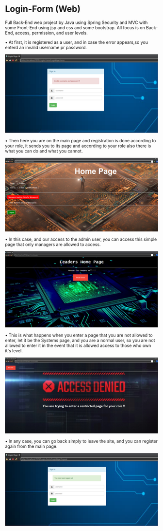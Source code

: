 # Login-Form (Web)
Full Back-End web project by Java using Spring Security and MVC with some Front-End using jsp and css and some bootstrap.
All focus is on Back-End, access, permission, and user levels.

• At first, it is registered as a user, and in case the error appears,so you enterd an invalid username pr password.

![Login Page](https://github.com/Henry-Azer/Login-Form/blob/master/src/main/resources/Images/Invalid%20User.png?raw=true)

• Then here you are on the main page and registration is done according to your role,
it sends you to its page and according to your role also there is what you can do and what you cannot.

![Home Page](https://github.com/Henry-Azer/Login-Form/blob/master/src/main/resources/Images/Home.png?raw=true)

• In this case, and our access to the admin user,
you can access this simple page that only managers are allowed to access.

![Admin Page](https://github.com/Henry-Azer/Login-Form/blob/master/src/main/resources/Images/Manage.png?raw=true)

• This is what happens when you enter a page that you are not allowed to enter,
let it be the Systems page, and you are a normal user,
so you are not allowed to enter it in the event that it is allowed access to those who own it's level.

![Access Denied](https://github.com/Henry-Azer/Login-Form/blob/master/src/main/resources/Images/Access%20Denied.png?raw=true)

• In any case, you can go back simply to leave the site, and you can register again from the main page.

![Logout](https://github.com/Henry-Azer/Login-Form/blob/master/src/main/resources/Images/Logout.png?raw=true)
